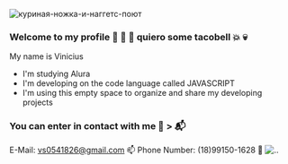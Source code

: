 
![куриная-ножка-и-наггетс-поют](https://github.com/VDS1252/Vinicius-3A/assets/170439540/7b1123a0-ff0a-4a2c-8698-8cf48baf0b66)
### Welcome to my profile 🌮 🌯 🚽 quiero some tacobell 💥 💀

My name is Vinicius

- I'm studying Alura
- I'm developing on the code language called JAVASCRIPT
- I'm using this empty space to organize and share my developing projects


### You can enter in contact with me 📧 > 📬
E-Mail: vs0541826@gmail.com 📫
Phone Number: (18)99150-1628 📱
![.](https://media1.tenor.com/m/FKtdcMXKBhsAAAAC/yippee-happy.gif).



